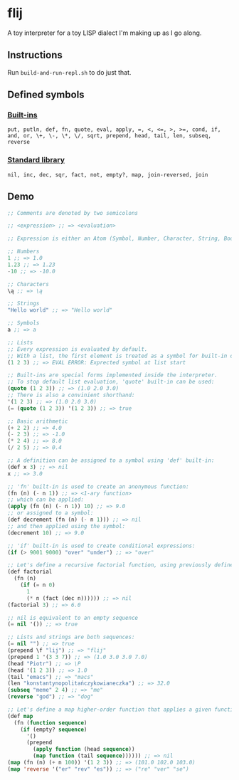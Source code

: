 # flij

A toy interpreter for a toy LISP dialect I'm making up as I go along.

## Instructions

Run ``build-and-run-repl.sh`` to do just that.

## Defined symbols

### [Built-ins](src/main/java/com/github/fauu/flij/builtin/)

``
put, putln, def, fn, quote, eval, apply, =, <, <=, >, >=, cond, if, and, or, \+, \-, \*, \/, sqrt, prepend, head, tail, len, subseq, reverse
``

### [Standard library](src/main/resources/lib/std.flj)

``
nil, inc, dec, sqr, fact, not, empty?, map, join-reversed, join
``

## Demo

```lisp
;; Comments are denoted by two semicolons

;; <expression> ;; => <evaluation>

;; Expression is either an Atom (Symbol, Number, Character, String, Boolean) or a List.

;; Numbers
1 ;; => 1.0
1.23 ;; => 1.23
-10 ;; => -10.0

;; Characters
\ą ;; => \ą

;; Strings
"Hello world" ;; => "Hello world"

;; Symbols
a ;; => a

;; Lists
;; Every expression is evaluated by default.
;; With a list, the first element is treated as a symbol for built-in or a function, and the rest of the elements as its parameters:
(1 2 3) ;; => EVAL ERROR: Exprected symbol at list start

;; Built-ins are special forms implemented inside the interpreter.
;; To stop default list evaluation, 'quote' built-in can be used:
(quote (1 2 3)) ;; => (1.0 2.0 3.0)
;; There is also a convinient shorthand:
'(1 2 3) ;; => (1.0 2.0 3.0)
(= (quote (1 2 3)) '(1 2 3)) ;; => true

;; Basic arithmetic
(+ 2 2) ;; => 4.0
(- 2 3) ;; => -1.0
(* 2 4) ;; => 8.0
(/ 2 5) ;; => 0.4

;; A definition can be assigned to a symbol using 'def' built-in:
(def x 3) ;; => nil
x ;; => 3.0

;; 'fn' built-in is used to create an anonymous function:
(fn (n) (- n 1)) ;; => <1-ary function>
;; which can be applied:
(apply (fn (n) (- n 1)) 10) ;; => 9.0
;; or assigned to a symbol:
(def decrement (fn (n) (- n 1))) ;; => nil
;; and then applied using the symbol:
(decrement 10) ;; => 9.0

;; 'if' built-in is used to create conditional expressions:
(if (> 9001 9000) "over" "under") ;; => "over"

;; Let's define a recursive factorial function, using previously defined 'decrement' function:
(def factorial
  (fn (n)
    (if (= n 0)
      1
      (* n (fact (dec n)))))) ;; => nil
(factorial 3) ;; => 6.0

;; nil is equivalent to an empty sequence
(= nil '()) ;; => true

;; Lists and strings are both sequences:
(= nil "") ;; => true
(prepend \f "lij") ;; => "flij"
(prepend 1 '(3 3 7)) ;; => (1.0 3.0 3.0 7.0)
(head "Piotr") ;; => \P
(head '(1 2 3)) ;; => 1.0
(tail "emacs") ;; => "macs"
(len "konstantynopolitańczykowianeczka") ;; => 32.0
(subseq "meme" 2 4) ;; => "me"
(reverse "god") ;; => "dog"

;; Let's define a map higher-order function that applies a given function to all elements of a sequence:
(def map
  (fn (function sequence)
    (if (empty? sequence)
      '()
      (prepend
        (apply function (head sequence))
        (map function (tail sequence)))))) ;; => nil
(map (fn (n) (+ n 100)) '(1 2 3)) ;; => (101.0 102.0 103.0)
(map 'reverse '("er" "rev" "es")) ;; => ("re" "ver" "se")
```

